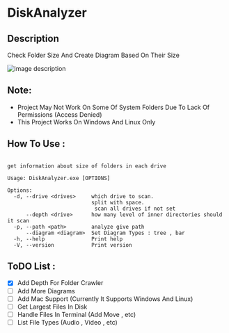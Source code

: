 # DiskAnalyzer

## Description

Check Folder Size And Create Diagram Based On Their Size

![image description](https://github.com/alirezasariri78/DiskAnalyzer/blob/master/pics/debian_tree.png)

## Note:

- Project May Not Work On Some Of System Folders Due To Lack Of Permissions (Access Denied)
- This Project Works On Windows And Linux Only

## How To Use :

```

get information about size of folders in each drive

Usage: DiskAnalyzer.exe [OPTIONS]

Options:
  -d, --drive <drives>     which drive to scan.
                           split with space.
                            scan all drives if not set
      --depth <drive>      how many level of inner directories should it scan
  -p, --path <path>        analyze give path
      --diagram <diagram>  Set Diagram Types : tree , bar
  -h, --help               Print help
  -V, --version            Print version

```

## ToDO List :

- [x] Add Depth For Folder Crawler
- [ ] Add More Diagrams
- [ ] Add Mac Support (Currently It Supports Windows And Linux)
- [ ] Get Largest Files In Disk
- [ ] Handle Files In Terminal (Add Move , etc)
- [ ] List File Types (Audio , Video , etc)
